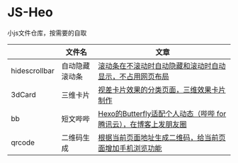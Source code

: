 # JS-Heo

小js文件仓库，按需要的自取

|       | 文件名      | 文章          |
|-------|---------------------|----------------|
| hidescrollbar  | 自动隐藏滚动条                  | [滚动条在不滚动时自动隐藏和滚动时自动显示，不占用网页布局](https://blog.zhheo.com/p/da73d0bd.html)             |
| 3dCard  | 三维卡片                  | [视差卡片效果的分类页面，三维效果卡片制作](https://blog.zhheo.com/p/35d02946.html)             |
| bb  | 短文哔哔                  | [Hexo的Butterfly适配个人动态（哔哔 for 腾讯云），在博客上发朋友圈](https://blog.zhheo.com/p/27be0e44.html)             |
| qrcode  | 二维码生成                  | [根据当前页面地址生成二维码，给当前页面增加手机浏览功能](https://blog.zhheo.com/p/88b8beba.html)             |